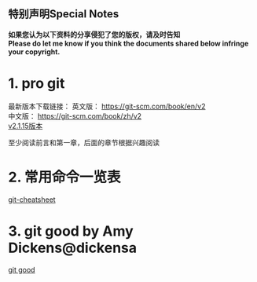 
## 特别声明Special Notes

**如果您认为以下资料的分享侵犯了您的版权，请及时告知**   
**Please do let me know if you think the documents shared below infringe your copyright.**



# 1. pro git

最新版本下载链接：
英文版： https://git-scm.com/book/en/v2  
中文版： https://git-scm.com/book/zh/v2  
[v2.1.15版本](./refs/progit_v2.1.15.pdf)  

至少阅读前言和第一章，后面的章节根据兴趣阅读

# 2. 常用命令一览表
[git-cheatsheet](./refs/git-cheatsheet.pdf)

# 3. git good by Amy Dickens@dickensa

[git good](./refs/GitGood_Dickensa.pdf)

